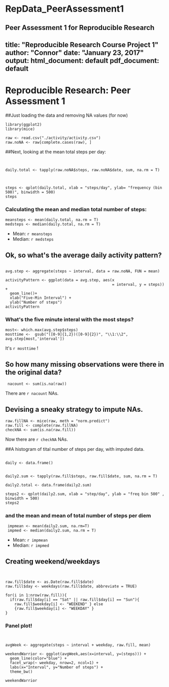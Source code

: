 # RepData_PeerAssessment1
Peer Assessment 1 for Reproducible Research
---
title: "Reproducible Research Course Project 1"
author: "Connor"
date: "January 23, 2017"
output:
  html_document: default
  pdf_document: default
---
# Reproducible Research: Peer Assessment 1 
##Just loading the data and removing NA values (for now)
```{r rawraw,warning = FALSE}
library(ggplot2)
library(mice)

raw <- read.csv("./activity/activity.csv")
raw.noNA <- raw[complete.cases(raw), ]
```

##Next, looking at the mean total steps per day:

```{r} 


daily.total <- tapply(raw.noNA$steps, raw.noNA$date, sum, na.rm = T)



steps <- qplot(daily.total, xlab = "steps/day", ylab= "frequency (bin 500)", binwidth = 500)
steps
```

### Calculating the mean and median total number of steps:

```{r mandm} 
meansteps <- mean(daily.total, na.rm = T)
medsteps <- median(daily.total, na.rm = T)

```

 * Mean: `r meansteps`
 * Median: `r medsteps`


## Ok, so what's the average daily activity pattern? 

```{r adap, warning = FALSE} 

avg.step <- aggregate(steps ~ interval, data = raw.noNA, FUN = mean)

activityPattern <- ggplot(data = avg.step, aes(x 
                                               = interval, y = steps)) + 
  geom_line()+ 
  xlab("Five-Min Interval") + 
  ylab("Number of steps")
activityPattern
```

### What's the five minute interal with the most steps? 

```{r moststeps, echo = T}
most<- which.max(avg.step$steps)
mosttime <-  gsub("([0-9]{1,2})([0-9]{2})", "\\1:\\2", avg.step[most,'interval'])

```

It's `r mosttime` !

## So how many missing observations were there in the original data?

```{r somanyNAs}
 nacount <- sum(is.na(raw))
```

There are `r nacount` NAs. 

## Devising a sneaky strategy to impute NAs. 
```{r sneaky} 
raw.fillNA <- mice(raw, meth = "norm.predict")
raw.fill <- complete(raw.fillNA)
checkNA <- sum(is.na(raw.fill))
```

Now there are `r checkNA` NAs. 

##A histogram of tital number of steps per day, with imputed data. 

```{r impgraph}

daily <- data.frame()


daily2.sum <- tapply(raw.fill$steps, raw.fill$date, sum, na.rm = T)

daily2.total <- data.frame(daily2.sum)

steps2 <- qplot(daily2.sum, xlab = "step/day", ylab = "freq bin 500" , binwidth = 500)
steps2
```

### and the mean and mean of total number of steps per diem 

```{r mandmimp}
 impmean <- mean(daily2.sum, na.rm=T)
 impmed <- median(daily2.sum, na.rm = T)
```
 
  * Mean: `r impmean`
  * Median: `r impmed`
  
## Creating weekend/weekdays 
```{r week}


raw.fill$date <- as.Date(raw.fill$date)
raw.fill$day <- weekdays(raw.fill$date, abbreviate = TRUE)

for(i in 1:nrow(raw.fill)){
  if(raw.fill$day[i] == "Sat" || raw.fill$day[i] == "Sun"){
    raw.fill$weekday[i] <- "WEEKEND" } else 
    {raw.fill$weekday[i] <- "WEEKDAY" }
}
```

### Panel plot! 

```{r panel} 


avgWeek <- aggregate(steps ~ interval + weekday, raw.fill, mean)

weekendWarrior <- ggplot(avgWeek,aes(x=interval, y=(steps))) + 
  geom_line(color="blue") + 
  facet_wrap(~ weekday, nrow=2, ncol=1) +
  labs(x="Interval", y="Number of steps") +
  theme_bw()

weekendWarrior
```
